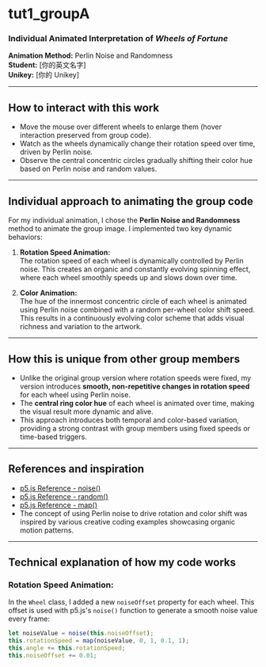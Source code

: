 # tut1_groupA

### Individual Animated Interpretation of *Wheels of Fortune*  
**Animation Method:** Perlin Noise and Randomness  
**Student:** [你的英文名字]  
**Unikey:** [你的 Unikey]  

---

## How to interact with this work

- Move the mouse over different wheels to enlarge them (hover interaction preserved from group code).
- Watch as the wheels dynamically change their rotation speed over time, driven by Perlin noise.
- Observe the central concentric circles gradually shifting their color hue based on Perlin noise and random values.

---

## Individual approach to animating the group code

For my individual animation, I chose the **Perlin Noise and Randomness** method to animate the group image. I implemented two key dynamic behaviors:

1. **Rotation Speed Animation:**  
   The rotation speed of each wheel is dynamically controlled by Perlin noise. This creates an organic and constantly evolving spinning effect, where each wheel smoothly speeds up and slows down over time.

2. **Color Animation:**  
   The hue of the innermost concentric circle of each wheel is animated using Perlin noise combined with a random per-wheel color shift speed. This results in a continuously evolving color scheme that adds visual richness and variation to the artwork.

---

## How this is unique from other group members

- Unlike the original group version where rotation speeds were fixed, my version introduces **smooth, non-repetitive changes in rotation speed** for each wheel using Perlin noise.
- The **central ring color hue** of each wheel is animated over time, making the visual result more dynamic and alive.
- This approach introduces both temporal and color-based variation, providing a strong contrast with group members using fixed speeds or time-based triggers.

---

## References and inspiration

- [p5.js Reference - noise()](https://p5js.org/reference/#/p5/noise)  
- [p5.js Reference - random()](https://p5js.org/reference/#/p5/random)  
- [p5.js Reference - map()](https://p5js.org/reference/#/p5/map)  
- The concept of using Perlin noise to drive rotation and color shift was inspired by various creative coding examples showcasing organic motion patterns.

---

## Technical explanation of how my code works

### Rotation Speed Animation:

In the `Wheel` class, I added a new `noiseOffset` property for each wheel. This offset is used with p5.js's `noise()` function to generate a smooth noise value every frame:

```js
let noiseValue = noise(this.noiseOffset);
this.rotationSpeed = map(noiseValue, 0, 1, 0.1, 1);
this.angle += this.rotationSpeed;
this.noiseOffset += 0.01;